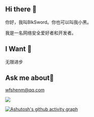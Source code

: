 ## Hi there 👋
你好，我叫BlkSword。你也可以叫我小黑。

我是一名网络安全爱好者和开发者。

## I Want 🤔 
无限进步

## Ask me about💬
wfshenm@qq.com
<!--<img src="https://github-readme-stats.vercel.app/api?username=BlkSword">-->
<img src="https://github-readme-stats.vercel.app/api/top-langs/?username=BlkSword">



[![Ashutosh's github activity graph](https://github-readme-activity-graph.vercel.app/graph?username=BlkSword&theme=github-compact	)](https://github.com/ashutosh00710/github-readme-activity-graph)


<!--
**BlkSword/BlkSword** is a ✨ _special_ ✨ repository because its `README.md` (this file) appears on your GitHub profile.

Here are some ideas to get you started:

- 🔭 I’m currently working on ...
- 🌱 I’m currently learning ...
- 👯 I’m looking to collaborate on ...
- 🤔 I’m looking for help with ...
- 💬 Ask me about ...
- 📫 How to reach me: ...
- 😄 Pronouns: ...
- ⚡ Fun fact: ...
-->
